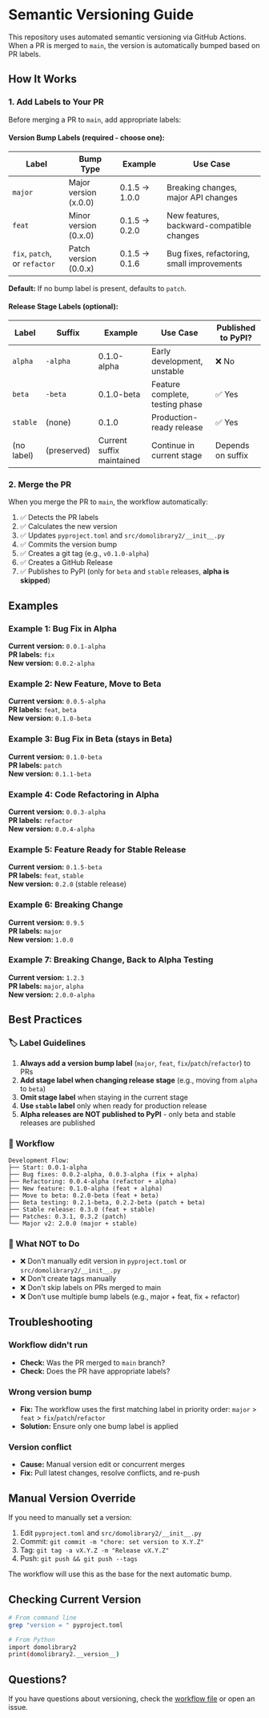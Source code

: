 # Semantic Versioning Guide

This repository uses automated semantic versioning via GitHub Actions. When a PR is merged to `main`, the version is automatically bumped based on PR labels.

## How It Works

### 1. Add Labels to Your PR

Before merging a PR to `main`, add appropriate labels:

#### Version Bump Labels (required - choose one):

| Label                         | Bump Type             | Example       | Use Case                                   |
| ----------------------------- | --------------------- | ------------- | ------------------------------------------ |
| `major`                       | Major version (x.0.0) | 0.1.5 → 1.0.0 | Breaking changes, major API changes        |
| `feat`                        | Minor version (0.x.0) | 0.1.5 → 0.2.0 | New features, backward-compatible changes  |
| `fix`, `patch`, or `refactor` | Patch version (0.0.x) | 0.1.5 → 0.1.6 | Bug fixes, refactoring, small improvements |

**Default:** If no bump label is present, defaults to `patch`.

#### Release Stage Labels (optional):

| Label      | Suffix      | Example                   | Use Case                        | Published to PyPI? |
| ---------- | ----------- | ------------------------- | ------------------------------- | ------------------ |
| `alpha`    | `-alpha`    | 0.1.0-alpha               | Early development, unstable     | ❌ No              |
| `beta`     | `-beta`     | 0.1.0-beta                | Feature complete, testing phase | ✅ Yes             |
| `stable`   | (none)      | 0.1.0                     | Production-ready release        | ✅ Yes             |
| (no label) | (preserved) | Current suffix maintained | Continue in current stage       | Depends on suffix  |

### 2. Merge the PR

When you merge the PR to `main`, the workflow automatically:

1. ✅ Detects the PR labels
2. ✅ Calculates the new version
3. ✅ Updates `pyproject.toml` and `src/domolibrary2/__init__.py`
4. ✅ Commits the version bump
5. ✅ Creates a git tag (e.g., `v0.1.0-alpha`)
6. ✅ Creates a GitHub Release
7. ✅ Publishes to PyPI (only for `beta` and `stable` releases, **alpha is skipped**)

## Examples

### Example 1: Bug Fix in Alpha

**Current version:** `0.0.1-alpha`  
**PR labels:** `fix`  
**New version:** `0.0.2-alpha`

### Example 2: New Feature, Move to Beta

**Current version:** `0.0.5-alpha`  
**PR labels:** `feat`, `beta`  
**New version:** `0.1.0-beta`

### Example 3: Bug Fix in Beta (stays in Beta)

**Current version:** `0.1.0-beta`  
**PR labels:** `patch`  
**New version:** `0.1.1-beta`

### Example 4: Code Refactoring in Alpha

**Current version:** `0.0.3-alpha`  
**PR labels:** `refactor`  
**New version:** `0.0.4-alpha`

### Example 5: Feature Ready for Stable Release

**Current version:** `0.1.5-beta`  
**PR labels:** `feat`, `stable`  
**New version:** `0.2.0` (stable release)

### Example 6: Breaking Change

**Current version:** `0.9.5`  
**PR labels:** `major`  
**New version:** `1.0.0`

### Example 7: Breaking Change, Back to Alpha Testing

**Current version:** `1.2.3`  
**PR labels:** `major`, `alpha`  
**New version:** `2.0.0-alpha`

## Best Practices

### 🏷️ Label Guidelines

1. **Always add a version bump label** (`major`, `feat`, `fix`/`patch`/`refactor`) to PRs
2. **Add stage label when changing release stage** (e.g., moving from `alpha` to `beta`)
3. **Omit stage label** when staying in the current stage
4. **Use `stable` label** only when ready for production release
5. **Alpha releases are NOT published to PyPI** - only beta and stable releases are published

### 📝 Workflow

```
Development Flow:
├── Start: 0.0.1-alpha
├── Bug fixes: 0.0.2-alpha, 0.0.3-alpha (fix + alpha)
├── Refactoring: 0.0.4-alpha (refactor + alpha)
├── New feature: 0.1.0-alpha (feat + alpha)
├── Move to beta: 0.2.0-beta (feat + beta)
├── Beta testing: 0.2.1-beta, 0.2.2-beta (patch + beta)
├── Stable release: 0.3.0 (feat + stable)
├── Patches: 0.3.1, 0.3.2 (patch)
└── Major v2: 2.0.0 (major + stable)
```

### 🚫 What NOT to Do

-   ❌ Don't manually edit version in `pyproject.toml` or `src/domolibrary2/__init__.py`
-   ❌ Don't create tags manually
-   ❌ Don't skip labels on PRs merged to main
-   ❌ Don't use multiple bump labels (e.g., major + feat, fix + refactor)

## Troubleshooting

### Workflow didn't run

-   **Check:** Was the PR merged to `main` branch?
-   **Check:** Does the PR have appropriate labels?

### Wrong version bump

-   **Fix:** The workflow uses the first matching label in priority order: `major` > `feat` > `fix`/`patch`/`refactor`
-   **Solution:** Ensure only one bump label is applied

### Version conflict

-   **Cause:** Manual version edit or concurrent merges
-   **Fix:** Pull latest changes, resolve conflicts, and re-push

## Manual Version Override

If you need to manually set a version:

1. Edit `pyproject.toml` and `src/domolibrary2/__init__.py`
2. Commit: `git commit -m "chore: set version to X.Y.Z"`
3. Tag: `git tag -a vX.Y.Z -m "Release vX.Y.Z"`
4. Push: `git push && git push --tags`

The workflow will use this as the base for the next automatic bump.

## Checking Current Version

```bash
# From command line
grep "version = " pyproject.toml

# From Python
import domolibrary2
print(domolibrary2.__version__)
```

## Questions?

If you have questions about versioning, check the [workflow file](workflows/semver-autotag.yml) or open an issue.
